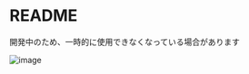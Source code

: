 # README

開発中のため、一時的に使用できなくなっている場合があります

![image](https://user-images.githubusercontent.com/15973671/48333439-bde42e00-e69a-11e8-9485-a1165f45d9c5.png)

